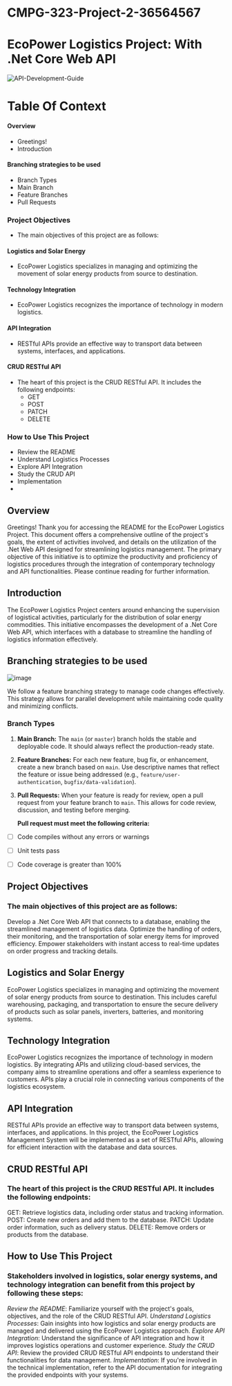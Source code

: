 # CMPG-323-Project-2-36564567
# EcoPower Logistics Project: With .Net Core Web API

![API-Development-Guide](https://github.com/peacetheboy/CMPG-323-Project-2-36564567/assets/90477030/d6da9663-66dd-4bca-8434-42db3f96b4d9)

# Table Of Context

#### Overview
- Greetings!
- Introduction

#### Branching strategies to be used
- Branch Types
- Main Branch
- Feature Branches
- Pull Requests

### Project Objectives
- The main objectives of this project are as follows:

#### Logistics and Solar Energy
- EcoPower Logistics specializes in managing and optimizing the movement of solar energy products from source to destination.

#### Technology Integration
- EcoPower Logistics recognizes the importance of technology in modern logistics.

#### API Integration
- RESTful APIs provide an effective way to transport data between systems, interfaces, and applications.

#### CRUD RESTful API
- The heart of this project is the CRUD RESTful API. It includes the following endpoints:
  - GET
  - POST
  - PATCH
  - DELETE

### How to Use This Project
- Review the README
- Understand Logistics Processes
- Explore API Integration
- Study the CRUD API
- Implementation
- 
## Overview
Greetings! Thank you for accessing the README for the EcoPower Logistics Project. This document offers a comprehensive outline of the project's goals, the extent of activities involved, and details on the utilization of the .Net Web API designed for streamlining logistics management. The primary objective of this initiative is to optimize the productivity and proficiency of logistics procedures through the integration of contemporary technology and API functionalities. Please continue reading for further information.

## Introduction
The EcoPower Logistics Project centers around enhancing the supervision of logistical activities, particularly for the distribution of solar energy commodities. This initiative encompasses the development of a .Net Core Web API, which interfaces with a database to streamline the handling of logistics information effectively.

## Branching strategies to be used
![image](https://github.com/peacetheboy/CMPG-323-Project-2-36564567/assets/90477030/4ec1cfbf-2d78-4272-8841-1d2753199ecd)

We follow a feature branching strategy to manage code changes effectively. This strategy allows for parallel development while maintaining code quality and minimizing conflicts.

### Branch Types

1. **Main Branch:** The `main` (or `master`) branch holds the stable and deployable code. It should always reflect the production-ready state.

2. **Feature Branches:** For each new feature, bug fix, or enhancement, create a new branch based on `main`. Use descriptive names that reflect the feature or issue being addressed (e.g., `feature/user-authentication`, `bugfix/data-validation`).

3. **Pull Requests:** When your feature is ready for review, open a pull request from your feature branch to `main`. This allows for code review, discussion, and testing before merging.

   **Pull request must meet the following criteria:**
- [ ] Code compiles without any errors or warnings
- [ ] Unit tests pass
- [ ] Code coverage is greater than 100%


## Project Objectives
### The main objectives of this project are as follows:

Develop a .Net Core Web API that connects to a database, enabling the streamlined management of logistics data.
Optimize the handling of orders, their monitoring, and the transportation of solar energy items for improved efficiency.
Empower stakeholders with instant access to real-time updates on order progress and tracking details.

## Logistics and Solar Energy
EcoPower Logistics specializes in managing and optimizing the movement of solar energy products from source to destination. This includes careful warehousing, packaging, and transportation to ensure the secure delivery of products such as solar panels, inverters, batteries, and monitoring systems.

## Technology Integration
EcoPower Logistics recognizes the importance of technology in modern logistics. By integrating APIs and utilizing cloud-based services, the company aims to streamline operations and offer a seamless experience to customers. APIs play a crucial role in connecting various components of the logistics ecosystem.

## API Integration
RESTful APIs provide an effective way to transport data between systems, interfaces, and applications. In this project, the EcoPower Logistics Management System will be implemented as a set of RESTful APIs, allowing for efficient interaction with the database and data sources.

## CRUD RESTful API
### The heart of this project is the CRUD RESTful API. It includes the following endpoints:

GET: Retrieve logistics data, including order status and tracking information.
POST: Create new orders and add them to the database.
PATCH: Update order information, such as delivery status.
DELETE: Remove orders or products from the database.

## How to Use This Project
### Stakeholders involved in logistics, solar energy systems, and technology integration can benefit from this project by following these steps:

*Review the README*: Familiarize yourself with the project's goals, objectives, and the role of the CRUD RESTful API.
*Understand Logistics Processes*: Gain insights into how logistics and solar energy products are managed and delivered using the EcoPower Logistics approach.
*Explore API Integration*: Understand the significance of API integration and how it improves logistics operations and customer experience.
*Study the CRUD API*: Review the provided CRUD RESTful API endpoints to understand their functionalities for data management.
*Implementation*: If you're involved in the technical implementation, refer to the API documentation for integrating the provided endpoints with your systems.
